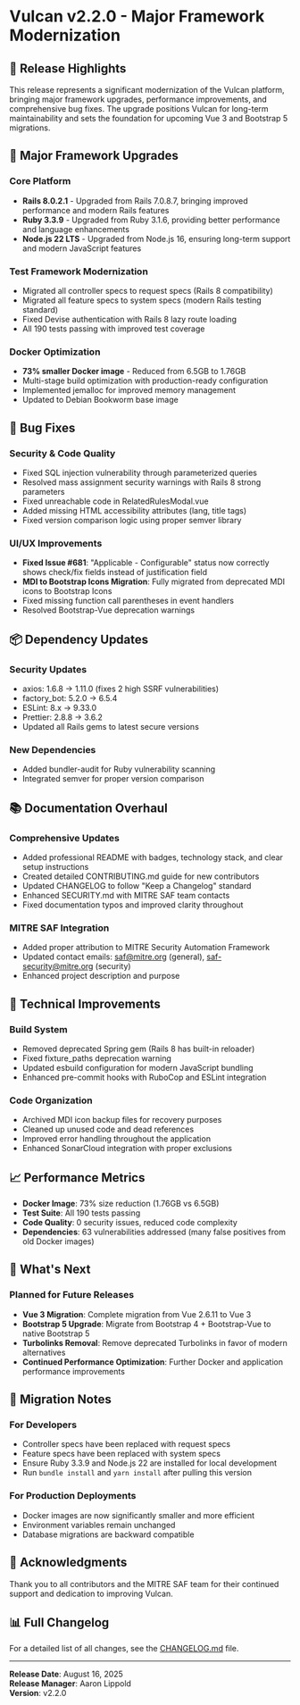 # Vulcan v2.2.0 - Major Framework Modernization

## 🎉 Release Highlights

This release represents a significant modernization of the Vulcan platform, bringing major framework upgrades, performance improvements, and comprehensive bug fixes. The upgrade positions Vulcan for long-term maintainability and sets the foundation for upcoming Vue 3 and Bootstrap 5 migrations.

## 🚀 Major Framework Upgrades

### Core Platform
- **Rails 8.0.2.1** - Upgraded from Rails 7.0.8.7, bringing improved performance and modern Rails features
- **Ruby 3.3.9** - Upgraded from Ruby 3.1.6, providing better performance and language enhancements
- **Node.js 22 LTS** - Upgraded from Node.js 16, ensuring long-term support and modern JavaScript features

### Test Framework Modernization
- Migrated all controller specs to request specs (Rails 8 compatibility)
- Migrated all feature specs to system specs (modern Rails testing standard)
- Fixed Devise authentication with Rails 8 lazy route loading
- All 190 tests passing with improved test coverage

### Docker Optimization
- **73% smaller Docker image** - Reduced from 6.5GB to 1.76GB
- Multi-stage build optimization with production-ready configuration
- Implemented jemalloc for improved memory management
- Updated to Debian Bookworm base image

## 🐛 Bug Fixes

### Security & Code Quality
- Fixed SQL injection vulnerability through parameterized queries
- Resolved mass assignment security warnings with Rails 8 strong parameters
- Fixed unreachable code in RelatedRulesModal.vue
- Added missing HTML accessibility attributes (lang, title tags)
- Fixed version comparison logic using proper semver library

### UI/UX Improvements
- **Fixed Issue #681**: "Applicable - Configurable" status now correctly shows check/fix fields instead of justification field
- **MDI to Bootstrap Icons Migration**: Fully migrated from deprecated MDI icons to Bootstrap Icons
- Fixed missing function call parentheses in event handlers
- Resolved Bootstrap-Vue deprecation warnings

## 📦 Dependency Updates

### Security Updates
- axios: 1.6.8 → 1.11.0 (fixes 2 high SSRF vulnerabilities)
- factory_bot: 5.2.0 → 6.5.4
- ESLint: 8.x → 9.33.0
- Prettier: 2.8.8 → 3.6.2
- Updated all Rails gems to latest secure versions

### New Dependencies
- Added bundler-audit for Ruby vulnerability scanning
- Integrated semver for proper version comparison

## 📚 Documentation Overhaul

### Comprehensive Updates
- Added professional README with badges, technology stack, and clear setup instructions
- Created detailed CONTRIBUTING.md guide for new contributors
- Updated CHANGELOG to follow "Keep a Changelog" standard
- Enhanced SECURITY.md with MITRE SAF team contacts
- Fixed documentation typos and improved clarity throughout

### MITRE SAF Integration
- Added proper attribution to MITRE Security Automation Framework
- Updated contact emails: saf@mitre.org (general), saf-security@mitre.org (security)
- Enhanced project description and purpose

## 🔧 Technical Improvements

### Build System
- Removed deprecated Spring gem (Rails 8 has built-in reloader)
- Fixed fixture_paths deprecation warning
- Updated esbuild configuration for modern JavaScript bundling
- Enhanced pre-commit hooks with RuboCop and ESLint integration

### Code Organization
- Archived MDI icon backup files for recovery purposes
- Cleaned up unused code and dead references
- Improved error handling throughout the application
- Enhanced SonarCloud integration with proper exclusions

## 📈 Performance Metrics

- **Docker Image**: 73% size reduction (1.76GB vs 6.5GB)
- **Test Suite**: All 190 tests passing
- **Code Quality**: 0 security issues, reduced code complexity
- **Dependencies**: 63 vulnerabilities addressed (many false positives from old Docker images)

## 🔮 What's Next

### Planned for Future Releases
- **Vue 3 Migration**: Complete migration from Vue 2.6.11 to Vue 3
- **Bootstrap 5 Upgrade**: Migrate from Bootstrap 4 + Bootstrap-Vue to native Bootstrap 5
- **Turbolinks Removal**: Remove deprecated Turbolinks in favor of modern alternatives
- **Continued Performance Optimization**: Further Docker and application performance improvements

## 📝 Migration Notes

### For Developers
- Controller specs have been replaced with request specs
- Feature specs have been replaced with system specs
- Ensure Ruby 3.3.9 and Node.js 22 are installed for local development
- Run `bundle install` and `yarn install` after pulling this version

### For Production Deployments
- Docker images are now significantly smaller and more efficient
- Environment variables remain unchanged
- Database migrations are backward compatible

## 🙏 Acknowledgments

Thank you to all contributors and the MITRE SAF team for their continued support and dedication to improving Vulcan.

## 📊 Full Changelog

For a detailed list of all changes, see the [CHANGELOG.md](../CHANGELOG.md) file.

---

**Release Date**: August 16, 2025  
**Release Manager**: Aaron Lippold  
**Version**: v2.2.0